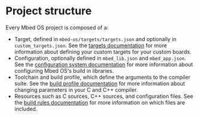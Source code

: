 # Project structure

Every Mbed OS project is composed of a:

- Target, defined in `mbed-os/targets/targets.json` and optionally in `custom_targets.json`. See the [targets documentation](../reference/adding-and-configuring-targets.html) for more information about defining your custom targets for your custom boards.
- Configuration, optionally defined in `mbed_lib.json` and `mbed_app.json`. See the [configuration system documentation](../reference/configuration.html) for more information about configuring Mbed OS's build in libraries.
- Toolchain and build profile, which define the arguments to the compiler suite. See the [build profile documentation](../tools/build-profiles.html) for more information about changing parameters in your C and C++ compiler.
- Resources such as C sources, C++ sources, and configuration files. See the [build rules documentation](../reference/mbed-os-build-rules.html) for more information on which files are included.
